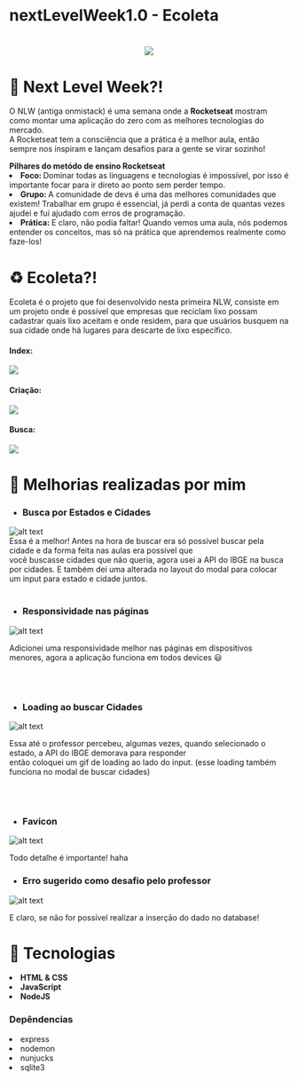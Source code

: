 # nextLevelWeek1.0 - Ecoleta
<h1 align="center">
    <img src="./gitReadme/logo.svg">
</h1>

# 📣 Next Level Week?!

<p> 
 O NLW (antiga onmistack) é uma semana onde a <strong>Rocketseat</strong> mostram como montar uma aplicação do zero com as melhores tecnologias do mercado.
<br>
A Rocketseat tem a consciência que a prática é a melhor aula, então sempre nos inspiram e lançam desafios para a gente se virar sozinho!
</p>
<strong>Pilhares do metódo de ensino Rocketseat</strong><br>
<li><strong>Foco: </strong> Dominar todas as linguagens e tecnologias é impossível, por isso é importante focar para ir direto ao ponto sem perder tempo.</li>
<li><strong>Grupo: </strong> A comunidade de devs é uma das melhores comunidades que existem! Trabalhar em grupo é essencial, já perdi a conta de quantas vezes ajudei e fui ajudado com erros de programação.</li>
<li><strong>Prática: </strong> E claro, não podia faltar! Quando vemos uma aula, nós podemos entender os conceitos, mas só na prática que aprendemos realmente como faze-los! </li>

# ♻ Ecoleta?!
<p>
Ecoleta é o projeto que foi desenvolvido nesta primeira NLW, consiste em um projeto onde é possível que empresas
que reciclam lixo possam cadastrar quais lixo aceitam e onde residem, para que usuários busquem na sua cidade onde
há lugares para descarte de lixo específico.
<h4>Index:</h4>
<img src="./gitReadme/index.png">
<h4>Criação:</h4>
<img src="./gitReadme/form.png">
<h4>Busca:</h4>
<img src="./gitReadme/search.png">
</p>

# 🚀 Melhorias realizadas por mim
* ### Busca por Estados e Cidades
 ![alt text](./gitReadme/newModel.gif)<br>
Essa é a melhor! Antes na hora de buscar era só possível buscar pela cidade e da forma feita nas aulas era possível que <br>
você buscasse cidades que não queria, agora usei a API do IBGE na busca por cidades. E também dei uma alterada no layout
do modal para colocar um input para estado e cidade juntos.
<br><br>
* ### Responsividade nas páginas
![alt text](./gitReadme/responsive.gif)
<p>Adicionei uma responsividade melhor nas páginas em dispositivos menores, agora a aplicação funciona em todos devices 😃</p>
<br><br>

* ### Loading ao buscar Cidades
![alt text](./gitReadme/loading.gif)
<p> Essa até o professor percebeu, algumas vezes, quando selecionado o estado, a API do IBGE demorava para responder <br>
então coloquei um gif de loading ao lado do input. (esse loading também funciona no modal de buscar cidades)
</p>
<br><br>

* ### Favicon
![alt text](./gitReadme/favicon.png)
<p>Todo detalhe é importante! haha</p>

* ### Erro sugerido como desafio pelo professor
![alt text](./gitReadme/modalError.png)
<p> E claro, se não for possível realizar a inserção do dado no database! </p>

# 🚀 Tecnologias 

<li><strong>HTML & CSS</strong></li>
<li><strong>JavaScript</strong></li>
<li><strong>NodeJS</strong></li>
<h3>Depêndencias</h3>
<li>express</li>
<li>nodemon</li>
<li>nunjucks</li>
<li>sqlite3</li>
